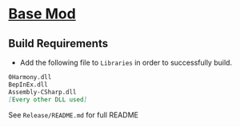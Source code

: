# [Base Mod](https://thunderstore.io/)

## Build Requirements

- Add the following file to `Libraries` in order to successfully build.

```markdown
0Harmony.dll
BepInEx.dll
Assembly-CSharp.dll
[Every other DLL used]
```

See `Release/README.md` for full README
